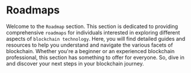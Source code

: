 # Roadmaps

Welcome to the `Roadmap` section. This section is dedicated to providing comprehensive `roadmaps` for individuals interested in exploring different aspects of `blockchain technology`. Here, you will find detailed guides and resources to help you understand and navigate the various facets of blockchain. Whether you're a beginner or an experienced blockchain professional, this section has something to offer for everyone. So, dive in and discover your next steps in your blockchain journey.
